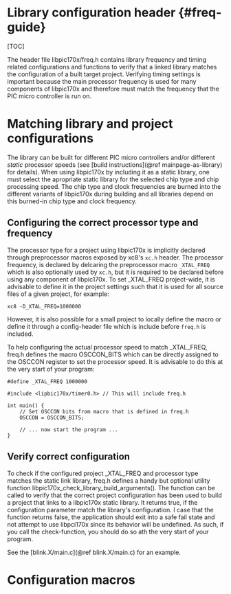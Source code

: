 Library configuration header             {#freq-guide}
============================

[TOC]

The header file libpic170x/freq.h contains library frequency and timing related configurations and functions to verify that a linked library matches the configuration of a built target project. Verifying timing settings is important because the main processor frequency is used for many components of libpic170x and therefore must match the frequency that the PIC micro controller is run on.

# Matching library and project configurations

The library can be built for different PIC micro controllers and/or different *static* processor speeds (see [build instructions](@ref mainpage-as-library) for details). When using libpic170x by including it as a static library, one must select the apropriate static library for the selected chip type and chip processing speed. The chip type and clock frequencies are burned into the different variants of libpic170x during building and all libraries depend on this burned-in chip type and clock frequency.

## Configuring the correct processor type and frequency

The processor type for a project using libpic170x is implicitly declared through preprocessor macros exposed by xc8's `xc.h` header. The processor frequency, is declared by delcaring the preprocessor macro `_XTAL_FREQ` which is also optionally used by `xc.h`, but it is required to be declared before using any component of libpic170x. To set _XTAL_FREQ project-wide, it is advisable to define it in the project settings such that it is used for all source files of a given project, for example:

~~~~~~~~~~~~~
xc8 -D_XTAL_FREQ=1000000
~~~~~~~~~~~~~

However, it is also possible for a small project to locally define the macro or define it through a config-header file which is include before `freq.h` is included.

To help configuring the actual processor speed to match _XTAL_FREQ, freq.h defines the macro OSCCON_BITS which can be directly assigned to the OSCCON register to set the processor speed. It is advisable to do this at the very start of your program:

~~~~~~~~~~~~~~{.c}
#define _XTAL_FREQ 1000000

#include <lipbic170x/timer0.h> // This will include freq.h

int main() {
    // Set OSCCON bits from macro that is defined in freq.h
    OSCCON = OSCCON_BITS;

    // ... now start the program ...
}
~~~~~~~~~~~~~~

## Verify correct configuration

To check if the configured project _XTAL_FREQ and processor type matches the static link library, freq.h defines a handy but optional utility function libpic170x_check_library_build_arguments(). The function can be called to verify that the correct project configuration has been used to build a project that links to a libpic170x static library. It returns true, if the configuration parameter match the library's configuration. I case that the function returns false, the application should exit into a safe fail state and not attempt to use libpci170x since its behavior will be undefined. As such, if you call the check-function, you should do so ath the very start of your program.

See the [blink.X/main.c](@ref blink.X/main.c) for an example.


# Configuration macros


